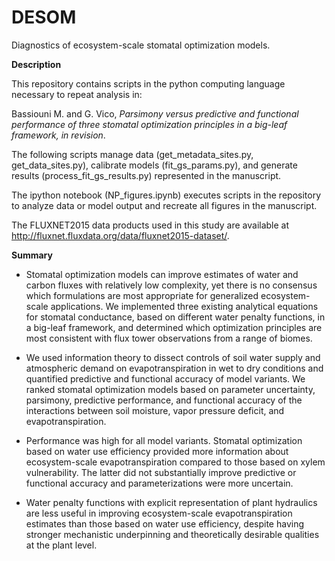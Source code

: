 # DESOM

Diagnostics of ecosystem-scale stomatal optimization models. 

**Description**

This repository contains scripts in the python computing language necessary to repeat analysis in:

Bassiouni M. and G. Vico, *Parsimony versus predictive and functional performance of three stomatal optimization principles in a big-leaf framework, in revision*.

The following scripts manage data (get_metadata_sites.py, get_data_sites.py), calibrate models (fit_gs_params.py), and generate results (process_fit_gs_results.py) represented in the manuscript.

The ipython notebook (NP_figures.ipynb) executes scripts in the repository to analyze data or model output and recreate all figures in the manuscript.

The FLUXNET2015 data products used in this study are available at http://fluxnet.fluxdata.org/data/fluxnet2015-dataset/.

**Summary**

- Stomatal optimization models can improve estimates of water and carbon fluxes with relatively low complexity, yet there is no consensus which formulations are most appropriate for generalized ecosystem-scale applications. We implemented three existing analytical equations for stomatal conductance, based on different water penalty functions, in a big-leaf framework, and determined which optimization principles are most consistent with flux tower observations from a range of biomes. 

- We used information theory to dissect controls of soil water supply and atmospheric demand on evapotranspiration in wet to dry conditions and quantified predictive and functional accuracy of model variants. We ranked stomatal optimization models based on parameter uncertainty, parsimony, predictive performance, and functional accuracy of the interactions between soil moisture, vapor pressure deficit, and evapotranspiration. 

- Performance was high for all model variants. Stomatal optimization based on water use efficiency provided more information about ecosystem-scale evapotranspiration compared to those based on xylem vulnerability. The latter did not substantially improve predictive or functional accuracy and parameterizations were more uncertain. 

- Water penalty functions with explicit representation of plant hydraulics are less useful in improving ecosystem-scale evapotranspiration estimates than those based on water use efficiency, despite having stronger mechanistic underpinning and theoretically desirable qualities at the plant level.


